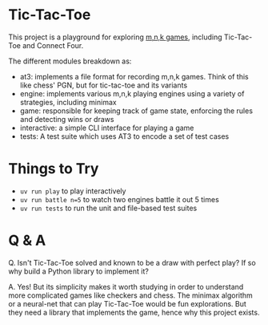 Tic-Tac-Toe
===========

This project is a playground for exploring [m,n,k
games](https://en.wikipedia.org/wiki/M,n,k-game), including Tic-Tac-Toe and
Connect Four.

The different modules breakdown as:

- at3: implements a file format for recording m,n,k games. Think of this like
  chess' PGN, but for tic-tac-toe and its variants
- engine: implements various m,n,k playing engines using a variety of
  strategies, including minimax
- game: responsible for keeping track of game state, enforcing the rules and
  detecting wins or draws
- interactive: a simple CLI interface for playing a game
- tests: A test suite which uses AT3 to encode a set of test cases


Things to Try
=============

- `uv run play` to play interactively
- `uv run battle n=5` to watch two engines battle it out 5 times
- `uv run tests` to run the unit and file-based test suites


Q & A
=====

Q. Isn't Tic-Tac-Toe solved and known to be a draw with perfect play? If so why
build a Python library to implement it?

A. Yes! But its simplicity makes it worth studying in order to understand more
complicated games like checkers and chess. The minimax algorithm or a
neural-net that can play Tic-Tac-Toe would be fun explorations. But they need a
library that implements the game, hence why this project exists.
